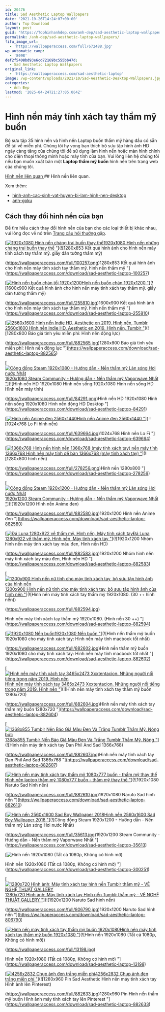 ```yaml
---
id: 20476
title: Sad Aesthetic Laptop Wallpapers
date: '2021-10-26T14:24:07+00:00'
author: Top Download
layout: post
guid: 'https://Tophinhanhdep.com/anh-dep/sad-aesthetic-laptop-wallpapers/'
permalink: /anh-dep/sad-aesthetic-laptop-wallpapers/
fifu_image_url:
  - 'https://wallpaperaccess.com/full/672488.jpg'
wp_automatic_camp:
  - '8098'
def2f5408bd93e6cd72169bc555bb47d:
  - Sad Aesthetic Laptop Wallpapers
original_link:
  - 'https://wallpaperaccess.com/sad-aesthetic-laptop'
image: /wp-content/uploads/2021/10/Sad-Aesthetic-Desktop-Wallpapers.jpg
categories:
  - Ảnh Đẹp
lastmod: '2025-04-24T21:27:05.064Z'
---
```

# Hình nền máy tính xách tay thẩm mỹ buồn

Bộ sưu tập 35 hình nền và hình nền Laptop buồn thẩm mỹ hàng đầu có sẵn để tải về miễn phí. Chúng tôi hy vọng bạn thích bộ sưu tập hình ảnh HD ngày càng tăng của chúng tôi để sử dụng làm hình nền hoặc màn hình chính cho điện thoại thông minh hoặc máy tính của bạn. Vui lòng liên hệ chúng tôi nếu bạn muốn xuất bản một **Laptop thẩm mỹ buồn** hình nền trên trang web của chúng tôi.

[Hình nền liên quan ](#related) ## Hình nền liên quan.

   
 Xem thêm:

   
- [hinh-anh-cac-sinh-vat-huyen-bi-lam-hinh-nen-desktop](https://tophinhanhdep.com/hinh-nen-dep/hinh-anh-cac-sinh-vat-huyen-bi-lam-hinh-nen-desktop/)
- [anh-goku](https://tophinhanhdep.com/anh-anime/anh-goku/)

## Cách thay đổi hình nền của bạn

Để tìm hiểu cách thay đổi hình nền của bạn cho các loại thiết bị khác nhau, vui lòng đọc về nó trên [Trang câu hỏi thường gặp](https://tophinhanhdep.com/faq/).

  
[[![1920x1080 Hình nền chàng trai buồn thay thế](https://wallpaperaccess.com/full/672488.jpg)1920x1080 Hình nền những chàng trai buồn thay thế "](https://wallpaperaccess.com/download/sad-aesthetic-laptop-672488)](![1280x853 Kết quả hình ảnh cho hình nền máy tính xách tay thẩm mỹ.  giấy dán tường thẩm mỹ)

(https://wallpaperaccess.com/full/100257.png)1280x853 Kết quả hình ảnh cho hình nền máy tính xách tay thẩm mỹ. hình nền thẩm mỹ "](https://wallpaperaccess.com/download/sad-aesthetic-laptop-100257)

[[![Hình nền buồn chán tối 1920x1200](https://wallpaperaccess.com/full/479113.jpg)Hình nền buồn chán 1920x1200 "](https://wallpaperaccess.com/download/sad-aesthetic-laptop-479113)](![1600x900 Kết quả hình ảnh cho hình nền máy tính xách tay thẩm mỹ.  giấy dán tường thẩm mỹ)

(https://wallpaperaccess.com/full/255810.jpg)1600x900 Kết quả hình ảnh cho hình nền máy tính xách tay thẩm mỹ. hình nền thẩm mỹ "](https://wallpaperaccess.com/download/sad-aesthetic-laptop-255810)

[[![2560x1600 Hình nền Indie HD.  Aesthetic en 2019. Hình nền, Tumblr](https://wallpaperaccess.com/full/631560.jpg)2560x1600 Hình nền Indie HD. Aesthetic en 2019. Hình nền, Tumblr "](https://wallpaperaccess.com/download/sad-aesthetic-laptop-631560)](![1280x800 Báo giá tình yêu miễn phí: Hình nền động lực)

(https://wallpaperaccess.com/full/882565.jpg)1280x800 Báo giá tình yêu miễn phí: Hình nền động lực "](https://wallpaperaccess.com/download/sad-aesthetic-laptop-882565)

[[![Cộng đồng Steam 1920x1080 - Hướng dẫn - Nền thẩm mỹ Làn sóng Hơi nước Nhất](https://wallpaperaccess.com/full/35576.jpg)1920x1080 Steam Community - Hướng dẫn - Nền thẩm mỹ Vaporwave Nhất "](https://wallpaperaccess.com/download/sad-aesthetic-laptop-35576)](![Hình nền HD 1920x1080 Hình nền sống 1920x1080 Hình nền sống HD Hình nền máy tính)

(https://wallpaperaccess.com/full/84291.png)Hình nền HD 1920x1080 Hình nền sống 1920x1080 Hình nền động HD Desktop "](https://wallpaperaccess.com/download/sad-aesthetic-laptop-84291)

[[![Hình nền Anime đen 2560x1440](https://wallpaperaccess.com/full/882573.jpg)Hình nền Anime đen 2560x1440 "](https://wallpaperaccess.com/download/sad-aesthetic-laptop-882573)]( ![1024x768 Lo Fi hình nền)

(https://wallpaperaccess.com/full/639664.jpg)1024x768 Hình nền Lo Fi "](https://wallpaperaccess.com/download/sad-aesthetic-laptop-639664)

[[![1366x768 Hình nền hình nền 1366x768 (máy tính xách tay) nền máy tính](https://wallpaperaccess.com/full/800948.jpg)1366x768 Hình nền máy tính để bàn 1366x768 (máy tính xách tay) "](https://wallpaperaccess.com/download/sad-aesthetic-laptop-800948)](![1280x800 hình nền)

(https://wallpaperaccess.com/full/278256.png)Hình nền 1280x800 "](https://wallpaperaccess.com/download/sad-aesthetic-laptop-278256)

[[![Cộng đồng Steam 1920x1200 - Hướng dẫn - Nền thẩm mỹ Làn sóng Hơi nước Nhất](https://wallpaperaccess.com/full/629740.jpg)1920x1200 Steam Community - Hướng dẫn - Nền thẩm mỹ Vaporwave Nhất "](https://wallpaperaccess.com/download/sad-aesthetic-laptop-629740)](![1920x1200 Hình nền Anime đen)

(https://wallpaperaccess.com/full/882580.jpg)1920x1200 Hình nền Anime đen "](https://wallpaperaccess.com/download/sad-aesthetic-laptop-882580)

[[![Đá Luna 1280x922 về thẩm mỹ.  Hình nền, Máy tính xách tay](https://wallpaperaccess.com/full/35559.jpg)Đá Luna 1280x922 về thẩm mỹ. Hình nền, Máy tính xách tay "](https://wallpaperaccess.com/download/sad-aesthetic-laptop-35559)](![1920x1200 Nhóm hình nền máy tính xách tay màu đen, Hình nền HD)

(https://wallpaperaccess.com/full/882583.jpg)1920x1200 Nhóm hình nền máy tính xách tay màu đen, Hình nền HD "](https://wallpaperaccess.com/download/sad-aesthetic-laptop-882583)

[[![1200x900 Hình nền nữ tính cho máy tính xách tay, bộ sưu tập hình ảnh của hình nền](https://wallpaperaccess.com/full/882590.jpg)1200x900 Hình nền nữ tính cho máy tính xách tay, bộ sưu tập hình ảnh của hình nền "](https://wallpaperaccess.com/download/sad-aesthetic-laptop-882590)](![Hình nền máy tính xách tay thẩm mỹ 1920x1080.  (30 ++ hình nền))

(https://wallpaperaccess.com/full/882594.jpg)

Hình nền máy tính xách tay thẩm mỹ 1920x1080. (Hình nền 30 ++) "](https://wallpaperaccess.com/download/sad-aesthetic-laptop-882594)

[[![1920x1080 Nền buồn](https://wallpaperaccess.com/full/882599.jpg)1920x1080 Nền buồn "](https://wallpaperaccess.com/download/sad-aesthetic-laptop-882599)](![Hình nền thẩm mỹ buồn 1920x1080 cho máy tính xách tay: Hình nền máy tính macbook tốt nhất)

(https://wallpaperaccess.com/full/882602.jpg)Hình nền thẩm mỹ buồn 1920x1080 cho máy tính xách tay: Hình nền máy tính macbook tốt nhất "](https://wallpaperaccess.com/download/sad-aesthetic-laptop-882602)

[[![Hình nền máy tính xách tay 3465x2473 Xxxtentacion.  Những người nổi tiếng trong năm 2019. Hình nền](https://wallpaperaccess.com/full/882603.jpg)Hình nền máy tính xách tay 3465x2473 Xxxtentacion. Những người nổi tiếng trong năm 2019. Hình nền "](https://wallpaperaccess.com/download/sad-aesthetic-laptop-882603)](![Hình nền máy tính xách tay thẩm mỹ buồn 1280x720)

(https://wallpaperaccess.com/full/882604.jpg)Hình nền máy tính xách tay thẩm mỹ buồn 1280x720 "](https://wallpaperaccess.com/download/sad-aesthetic-laptop-882604)

[[![1368x855 Tumblr Nền Báo Giá Màu Đen Và Trắng Tumblr Thẩm Mỹ.  Nóng bức](https://wallpaperaccess.com/full/882605.jpg)1368x855 Tumblr Nền Báo Giá Màu Đen Và Trắng Tumblr Thẩm Mỹ. Nóng "](https://wallpaperaccess.com/download/sad-aesthetic-laptop-882605)](![Hình nền máy tính xách tay Dan Phil And Sad 1366x768)

(https://wallpaperaccess.com/full/882607.jpg)Hình nền máy tính xách tay Dan Phil And Sad 1366x768 "](https://wallpaperaccess.com/download/sad-aesthetic-laptop-882607)

[[![Hình nền máy tính xách tay thẩm mỹ 1080x777 buồn - thẩm mỹ thay thế](https://wallpaperaccess.com/full/882609.jpg)Hình nền laptop thẩm mỹ 1080x777 buồn - thẩm mỹ thay thế "](https://wallpaperaccess.com/download/sad-aesthetic-laptop-882609)](![1920x1080 Naruto Sad hình nền)

(https://wallpaperaccess.com/full/882610.jpg)1920x1080 Naruto Sad hình nền "](https://wallpaperaccess.com/download/sad-aesthetic-laptop-882610)

[[![Hình nền 2560x1600 Sad Boy Wallpaper 2018](https://wallpaperaccess.com/full/882611.jpg)Hình nền 2560x1600 Sad Boy Wallpaper 2018 "](https://wallpaperaccess.com/download/sad-aesthetic-laptop-882611)](![Cộng đồng Steam 1920x1200 - Hướng dẫn - Nền thẩm mỹ Làn sóng Hơi nước Nhất)

(https://wallpaperaccess.com/full/35613.jpg)1920x1200 Steam Community - Hướng dẫn - Nền thẩm mỹ Vaporwave Nhất "](https://wallpaperaccess.com/download/sad-aesthetic-laptop-35613)

[![Hình nền 1920x1080 (Tất cả 1080p, Không có hình mờ)](https://wallpaperaccess.com/full/300251.jpg)

Hình nền 1920x1080 (Tất cả 1080p, Không có hình mờ) "](https://wallpaperaccess.com/download/sad-aesthetic-laptop-300251)

[[![1280x720 Hình ảnh: Máy tính xách tay hình nền Tumblr thẩm mỹ - VẼ NGHỆ THUẬT GALLERY](https://wallpaperaccess.com/full/202601.jpg)1280x720 Hình ảnh: Máy tính xách tay Hình nền Tumblr thẩm mỹ - VẼ NGHỆ THUẬT GALLERY "](https://wallpaperaccess.com/download/sad-aesthetic-laptop-202601)](![1920x1200 Naruto Sad hình nền)

(https://wallpaperaccess.com/full/806790.jpg)1920x1200 Naruto Sad hình nền "](https://wallpaperaccess.com/download/sad-aesthetic-laptop-806790)

[[![Hình nền máy tính xách tay thẩm mỹ buồn 1920x1080](https://wallpaperaccess.com/full/882624.png)Hình nền máy tính xách tay thẩm mỹ buồn 1920x1080 "](https://wallpaperaccess.com/download/sad-aesthetic-laptop-882624)](![Hình nền 1920x1080 (Tất cả 1080p, Không có hình mờ))

(https://wallpaperaccess.com/full/13198.jpg)

Hình nền 1920x1080 (Tất cả 1080p, Không có hình mờ) "](https://wallpaperaccess.com/download/sad-aesthetic-laptop-13198)

[[![4256x2832 Chụp ảnh đen trắng miễn phí](https://wallpaperaccess.com/full/809026.jpg)4256x2832 Chụp ảnh đen trắng miễn phí "](https://wallpaperaccess.com/download/sad-aesthetic-laptop-809026)](![1280x960 Pin Sad Aesthetic Hình nền máy tính xách tay Hình ảnh lên Pinterest)

(https://wallpaperaccess.com/full/882633.jpg)1280x960 Pin Hình nền thẩm mỹ buồn Hình ảnh máy tính xách tay lên Pinterest "](https://wallpaperaccess.com/download/sad-aesthetic-laptop-882633)
